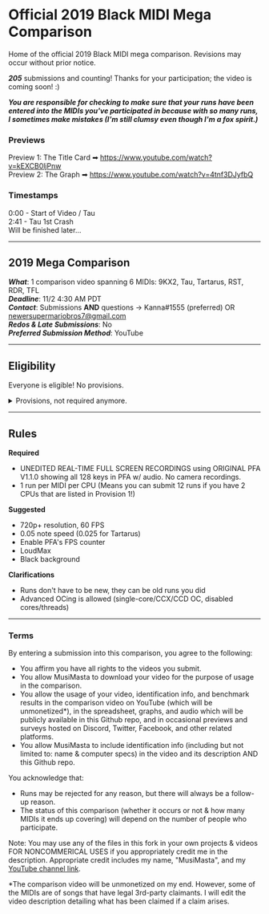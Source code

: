 # Official 2019 Black MIDI Mega Comparison
Home of the official 2019 Black MIDI mega comparison. Revisions may occur without prior notice.

***205*** submissions and counting! Thanks for your participation; the video is coming soon! :)

***You are responsible for checking to make sure that your runs have been entered into the MIDIs you've participated in because with so many runs, I sometimes make mistakes (I'm still clumsy even though I'm a fox spirit.)***

### Previews

Preview 1: The Title Card ➡ https://www.youtube.com/watch?v=kEXCB0ljPnw <br>
Preview 2: The Graph ➡ https://www.youtube.com/watch?v=4tnf3DJyfbQ

### Timestamps

0:00 - Start of Video / Tau <br>
2:41 - Tau 1st Crash <br>
Will be finished later...

---
## 2019 Mega Comparison
***What***: 1 comparison video spanning 6 MIDIs: 9KX2, Tau, Tartarus, RST, RDR, TFL <br>
***Deadline***: 11/2 4:30 AM PDT <br>
***Contact***: Submissions **AND** questions -> Kanna#1555 (preferred) OR newersupermariobros7@gmail.com <br>
***Redos & Late Submissions***: No <br>
***Preferred Submission Method***: YouTube <br>

---
## Eligibility

Everyone is eligible! No provisions.

<details><summary>Provisions, not required anymore.</summary>

You **ONLY** need to meet Provision 1 **OR** 2.

### Provision 1
Have 8+ GB RAM (12+ for Reptilian Dark Ritual) **AND** one of the following CPUs at stock clocks OR overclock:
- Ryzen 3 1200/1300X/2200G/2300X/3200G (includes PRO equivalents)
- Ryzen 5 1400/1500X/1600/1600X/2400G/2500X/2600/2600X/3400G/3500/3500X/3600/3600X (includes PRO equivalents)
- Ryzen 7 1700/1700X/1800X/2700/2700X/3700X/3800X (includes PRO equivalents)
- Ryzen 9 3900/3900X/3950X
- Ryzen TR 1900X/1920X/1950X/2920X/2950X/2970WX/2990WX
- i3-8350K/9350K/9350KF
- i5-6600K/7600K/8600K/9600K/9600KF
- i7-6700/6700K/6800K/7700/7700K/8700/8700K/8086K/9700/9700F/9700K/9700KF
- i9-9900K/9900KF/9900KS
- i9-7900X/7920X/7940X/7960X/7980XE/9900X/9920X/9940X/9960X/9980XE
- i5-6400/6500/6600 AND i7-6700 (if @ all-core OC of 4+ GHz w/ modded BIOS)

*If you have a 6000-series or newer 4+ core Intel unlocked (K/KS/X/XE) desktop CPU not on this list, feel free to contact me.*

### Provision 2
Meet any **ONE** of the crash point cut times below for a particular MIDI to qualify for that MIDI (per MIDI qualification).

[9KX2](https://www.youtube.com/watch?v=E7e36Yc3e3w): 2:18.3 OR 3:45.4 OR 5:49.2 <br>
[Tau](https://www.youtube.com/watch?v=b0gyQMJHQ78): 3:15.7 OR 5:42.3 <br>
[Tartarus](https://www.youtube.com/watch?v=u3QCN1qqfIo): 2:07.8 OR 3:24.0 <br>
[RST 14.6](https://www.youtube.com/watch?v=JAtk3wOlB2Y): 3:07.1 OR 4:33.2 <br>
[Reptilian Dark Ritual](https://www.youtube.com/watch?v=IBb4NPR_scM): 4:24.6* <br>
[TFL 19.4](https://www.youtube.com/watch?v=XmtiTkXcPJU): 3:13.7 OR 3:53.6 <br>

*PFA's counter is inaccurate on this MIDI so you must use a timer while running it or calculate the time yourself.*

#### Examples

Example 1: Senko is a powerful fox demigoddess and has a Ryzen 9 3900X. Since it's on the list in Provision 1, any runs she does on her 3900X qualify.

Example 2: Susu is a weak fox spirit and has an i5-2500K (OC'd to 5.5 GHz using Tosan magic). This isn't on the Provision 1 list so her 2500K doesn't qualify under Provision 1. We look to Provision 2. On her Tau run, her 2500K gets 3:12.1 and 5:45.9. Since it meets **ONE** of the times, that 2500K run qualifies (you only need to meet 1 time). This only means that her 2500K Tau run qualifies however. We'd need to see the times on her 9KX2 run to see if she qualifies for 9KX2.
</details>

---
## Rules

**Required**
- UNEDITED REAL-TIME FULL SCREEN RECORDINGS using ORIGINAL PFA V1.1.0 showing all 128 keys in PFA w/ audio. No camera recordings.
- 1 run per MIDI per CPU (Means you can submit 12 runs if you have 2 CPUs that are listed in Provision 1!)

**Suggested**
- 720p+ resolution, 60 FPS
- 0.05 note speed (0.025 for Tartarus)
- Enable PFA's FPS counter
- LoudMax
- Black background

**Clarifications**
- Runs don't have to be new, they can be old runs you did
- Advanced OCing is allowed (single-core/CCX/CCD OC, disabled cores/threads) 

---
### Terms

By entering a submission into this comparison, you agree to the following:
- You affirm you have all rights to the videos you submit.
- You allow MusiMasta to download your video for the purpose of usage in the comparison.
- You allow the usage of your video, identification info, and benchmark results in the comparison video on YouTube (which will be unmonetized*), in the spreadsheet, graphs, and audio which will be publicly available in this Github repo, and in occasional previews and surveys hosted on Discord, Twitter, Facebook, and other related platforms.
- You allow MusiMasta to include identification info (including but not limited to: name & computer specs) in the video and its description AND this Github repo.

You acknowledge that:
- Runs may be rejected for any reason, but there will always be a follow-up reason.
- The status of this comparison (whether it occurs or not & how many MIDIs it ends up covering) will depend on the number of people who participate.

Note: You may use any of the files in this fork in your own projects & videos FOR NONCOMMERICAL USES if you appropriately credit me in the description. Appropriate credit includes my name, "MusiMasta", and my [YouTube channel link](https://www.youtube.com/c/MusiMasta).

*The comparison video will be unmonetized on my end. However, some of the MIDIs are of songs that have legal 3rd-party claimants. I will edit the video description detailing what has been claimed if a claim arises.
